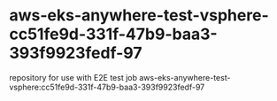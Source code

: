# aws-eks-anywhere-test-vsphere-cc51fe9d-331f-47b9-baa3-393f9923fedf-97
repository for use with E2E test job aws-eks-anywhere-test-vsphere:cc51fe9d-331f-47b9-baa3-393f9923fedf-97
